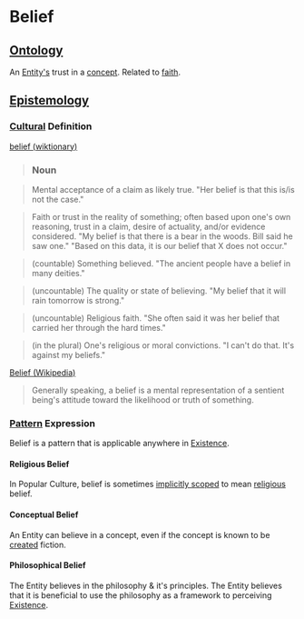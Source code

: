 # Belief

## [Ontology](./ontology.md)

An [Entity's](./entity.md) trust in a [concept](./concept.md). Related to [faith](./faith.md).

## [Epistemology](./epistemology.md)

### [Cultural](./culture.md) Definition

<a href="http://en.wiktionary.org/wiki/belief" target="_blank">belief (wiktionary)</a>

> ### Noun

> Mental acceptance of a claim as likely true. "Her belief is that this is/is not the case."

> Faith or trust in the reality of something; often based upon one's own reasoning, trust in a claim, desire of actuality, and/or evidence considered. "My belief is that there is a bear in the woods. Bill said he saw one." "Based on this data, it is our belief that X does not occur."

> (countable) Something believed. "The ancient people have a belief in many deities."

> (uncountable) The quality or state of believing. "My belief that it will rain tomorrow is strong."

> (uncountable) Religious faith. "She often said it was her belief that carried her through the hard times."

> (in the plural) One's religious or moral convictions. "I can't do that. It's against my beliefs."

<a href="http://en.wikipedia.org/wiki/Belief" target="_blank">Belief (Wikipedia)</a>

> Generally speaking, a belief is a mental representation of a sentient being's attitude toward the likelihood or truth of something.

### [Pattern](./pattern.md) Expression

Belief is a pattern that is applicable anywhere in [Existence](./existence.md).

#### Religious Belief

In Popular Culture, belief is sometimes [implicitly scoped](./implicit-scope.md) to mean [religious](./religion.md) belief.

#### Conceptual Belief

An Entity can believe in a concept, even if the concept is known to be [created](./create.md) fiction.

#### Philosophical Belief

The Entity believes in the philosophy & it's principles. The Entity believes that it is beneficial to use the philosophy as a framework to perceiving [Existence](./existence.md).
